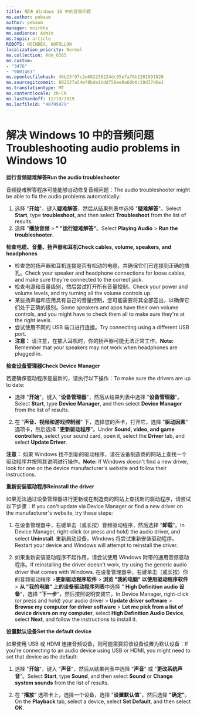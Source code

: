 ```yaml
---
title: 解决 Windows 10 中的音频问题
ms.author: pebaum
author: pebaum
manager: mnirkhe
ms.audience: Admin
ms.topic: article
ROBOTS: NOINDEX, NOFOLLOW
localization_priority: Normal
ms.collection: Adm_O365
ms.custom:
- "3476"
- "9001463"
ms.openlocfilehash: 46b23f97c2e682258224dc95e7a76b1201991828
ms.sourcegitcommit: 802537a54ef8bde1bdd758ee9a60b6c19d37d6e1
ms.translationtype: MT
ms.contentlocale: zh-CN
ms.lasthandoff: 12/19/2019
ms.locfileid: "40795979"
---
```

# <a name="troubleshooting-audio-problems-in-windows-10"></a><span data-ttu-id="a505d-102">解决 Windows 10 中的音频问题</span><span class="sxs-lookup"><span data-stu-id="a505d-102">Troubleshooting audio problems in Windows 10</span></span>

<span data-ttu-id="a505d-103">**运行音频疑难解答**</span><span class="sxs-lookup"><span data-stu-id="a505d-103">**Run the audio troubleshooter**</span></span>

<span data-ttu-id="a505d-104">音频疑难解答程序可能能够自动修复音频问题：</span><span class="sxs-lookup"><span data-stu-id="a505d-104">The audio troubleshooter might be able to fix the audio problems automatically:</span></span> 

1. <span data-ttu-id="a505d-105">选择 "**开始**"，键入**疑难解答**，然后从结果列表中选择 "**疑难解答**"。</span><span class="sxs-lookup"><span data-stu-id="a505d-105">Select **Start**, type **troubleshoot**, and then select **Troubleshoot** from the list of results.</span></span> 
2. <span data-ttu-id="a505d-106">选择 "**播放音频** > **" "运行疑难解答"**。</span><span class="sxs-lookup"><span data-stu-id="a505d-106">Select **Playing Audio** > **Run the troubleshooter**.</span></span>

<span data-ttu-id="a505d-107">**检查电缆、音量、扬声器和耳机**</span><span class="sxs-lookup"><span data-stu-id="a505d-107">**Check cables, volume, speakers, and headphones**</span></span>

- <span data-ttu-id="a505d-108">检查您的扬声器和耳机连接是否有松动的电缆，并确保它们已连接到正确的插孔。</span><span class="sxs-lookup"><span data-stu-id="a505d-108">Check your speaker and headphone connections for loose cables, and make sure they're connected to the correct jack.</span></span>
- <span data-ttu-id="a505d-109">检查电源和音量级别，然后尝试打开所有音量控制。</span><span class="sxs-lookup"><span data-stu-id="a505d-109">Check your power and volume levels, and try turning all the volume controls up.</span></span>
- <span data-ttu-id="a505d-110">某些扬声器和应用具有自己的音量控制，您可能需要将其全部签出，以确保它们处于正确的级别。</span><span class="sxs-lookup"><span data-stu-id="a505d-110">Some speakers and apps have their own volume controls, and you might have to check them all to make sure they're at the right levels.</span></span>
- <span data-ttu-id="a505d-111">尝试使用不同的 USB 端口进行连接。</span><span class="sxs-lookup"><span data-stu-id="a505d-111">Try connecting using a different USB port.</span></span>
- <span data-ttu-id="a505d-112">**注意：** 请注意，在插入耳机时，你的扬声器可能无法正常工作。</span><span class="sxs-lookup"><span data-stu-id="a505d-112">**Note:** Remember that your speakers may not work when headphones are plugged in.</span></span>

<span data-ttu-id="a505d-113">**检查设备管理器**</span><span class="sxs-lookup"><span data-stu-id="a505d-113">**Check Device Manager**</span></span>

<span data-ttu-id="a505d-114">若要确保驱动程序是最新的，请执行以下操作：</span><span class="sxs-lookup"><span data-stu-id="a505d-114">To make sure the drivers are up to date:</span></span>

- <span data-ttu-id="a505d-115">选择 "**开始**"，键入 "**设备管理器**"，然后从结果列表中选择 "**设备管理器**"。</span><span class="sxs-lookup"><span data-stu-id="a505d-115">Select **Start**, type **Device Manager**, and then select **Device Manager** from the list of results.</span></span>

2. <span data-ttu-id="a505d-116">在 "**声音、视频和游戏控制器**" 下，选择您的声卡，打开它，选择 "**驱动因素**" 选项卡，然后选择 "**更新驱动程序**"。</span><span class="sxs-lookup"><span data-stu-id="a505d-116">Under **Sound, video, and game controllers**, select your sound card, open it, select the **Driver** tab, and select **Update Driver**.</span></span> 

<span data-ttu-id="a505d-117">**注意：** 如果 Windows 找不到新的驱动程序，请在设备制造商的网站上查找一个驱动程序并按照其说明进行操作。</span><span class="sxs-lookup"><span data-stu-id="a505d-117">**Note:** If Windows doesn't find a new driver, look for one on the device manufacturer's website and follow their instructions.</span></span>

<span data-ttu-id="a505d-118">**重新安装驱动程序**</span><span class="sxs-lookup"><span data-stu-id="a505d-118">**Reinstall the driver**</span></span>

<span data-ttu-id="a505d-119">如果无法通过设备管理器进行更新或在制造商的网站上查找新的驱动程序，请尝试以下步骤：</span><span class="sxs-lookup"><span data-stu-id="a505d-119">If you can't update via Device Manager or find a new driver on the manufacturer's website, try these steps:</span></span> 

1. <span data-ttu-id="a505d-120">在设备管理器中，右键单击（或长按）音频驱动程序，然后选择 "**卸载**"。</span><span class="sxs-lookup"><span data-stu-id="a505d-120">In Device Manager, right-click (or press and hold) the audio driver, and select **Uninstall**.</span></span> <span data-ttu-id="a505d-121">重新启动设备，Windows 将尝试重新安装驱动程序。</span><span class="sxs-lookup"><span data-stu-id="a505d-121">Restart your device and Windows will attempt to reinstall the driver.</span></span>

2. <span data-ttu-id="a505d-122">如果重新安装驱动程序不起作用，请尝试使用 Windows 附带的通用音频驱动程序。</span><span class="sxs-lookup"><span data-stu-id="a505d-122">If reinstalling the driver doesn't work, try using the generic audio driver that comes with Windows.</span></span> <span data-ttu-id="a505d-123">在设备管理器中，右键单击（或长按）你的音频驱动程序 >**更新驱动程序软件** > **浏览 "我的电脑" 以使用驱动程序软件** > **从 "我的电脑" 上的设备驱动程序列表**中选择 " **High Definition audio 设备**"，选择 "**下一步**"，然后按照说明安装它。</span><span class="sxs-lookup"><span data-stu-id="a505d-123">In Device Manager, right-click (or press and hold) your audio driver > **Update driver software** > **Browse my computer for driver software** > **Let me pick from a list of device drivers on my computer**, select **High Definition Audio Device**, select **Next**, and follow the instructions to install it.</span></span>

<span data-ttu-id="a505d-124">**设置默认设备**</span><span class="sxs-lookup"><span data-stu-id="a505d-124">**Set the default device**</span></span>

<span data-ttu-id="a505d-125">如果使用 USB 或 HDMI 连接音频设备，则可能需要将该设备设置为默认设备：</span><span class="sxs-lookup"><span data-stu-id="a505d-125">If you're connecting to an audio device using USB or HDMI, you might need to set that device as the default:</span></span> 

1. <span data-ttu-id="a505d-126">选择 "**开始**"，键入 "**声音**"，然后从结果列表中选择 "**声音**" 或 "**更改系统声音**"。</span><span class="sxs-lookup"><span data-stu-id="a505d-126">Select **Start**, type **Sound**, and then select **Sound** or **Change system sounds** from the list of results.</span></span>

2. <span data-ttu-id="a505d-127">在 "**播放**" 选项卡上，选择一个设备，选择 "**设置默认值**"，然后选择 **"确定"**。</span><span class="sxs-lookup"><span data-stu-id="a505d-127">On the **Playback** tab, select a device, select **Set Default**, and then select **OK**.</span></span>

